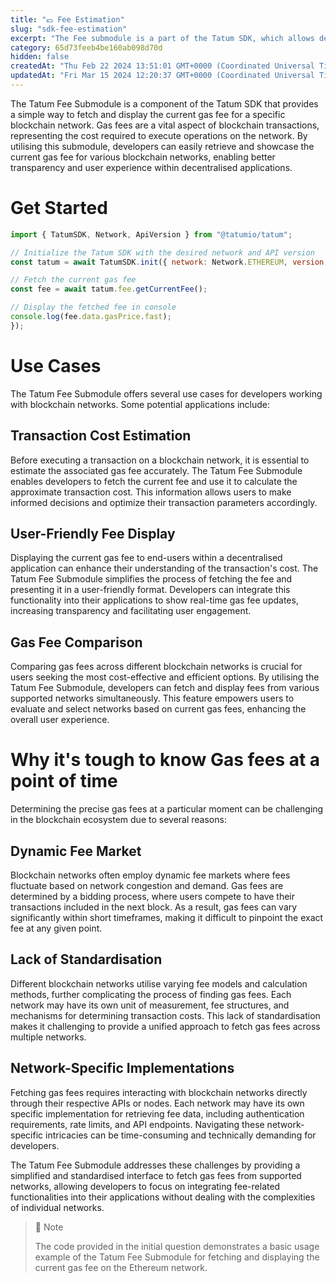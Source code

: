 ```yaml
---
title: "💶 Fee Estimation"
slug: "sdk-fee-estimation"
excerpt: "The Fee submodule is a part of the Tatum SDK, which allows developers to interact with various blockchain networks. It specifically provides functionalities related to retrieving gas fees."
category: 65d73feeb4be160ab098d70d
hidden: false
createdAt: "Thu Feb 22 2024 13:51:01 GMT+0000 (Coordinated Universal Time)"
updatedAt: "Fri Mar 15 2024 12:20:37 GMT+0000 (Coordinated Universal Time)"
---
```

The Tatum Fee Submodule is a component of the Tatum SDK that provides a simple way to fetch and display the current gas fee for a specific blockchain network. Gas fees are a vital aspect of blockchain transactions, representing the cost required to execute operations on the network. By utilising this submodule, developers can easily retrieve and showcase the current gas fee for various blockchain networks, enabling better transparency and user experience within decentralised applications.

# Get Started

```javascript
import { TatumSDK, Network, ApiVersion } from "@tatumio/tatum";

// Initialize the Tatum SDK with the desired network and API version
const tatum = await TatumSDK.init({ network: Network.ETHEREUM, version: ApiVersion.V1 });

// Fetch the current gas fee
const fee = await tatum.fee.getCurrentFee();

// Display the fetched fee in console
console.log(fee.data.gasPrice.fast);
});

```

# Use Cases

The Tatum Fee Submodule offers several use cases for developers working with blockchain networks. Some potential applications include:

## Transaction Cost Estimation

Before executing a transaction on a blockchain network, it is essential to estimate the associated gas fee accurately. The Tatum Fee Submodule enables developers to fetch the current fee and use it to calculate the approximate transaction cost. This information allows users to make informed decisions and optimize their transaction parameters accordingly.

## User-Friendly Fee Display

Displaying the current gas fee to end-users within a decentralised application can enhance their understanding of the transaction's cost. The Tatum Fee Submodule simplifies the process of fetching the fee and presenting it in a user-friendly format. Developers can integrate this functionality into their applications to show real-time gas fee updates, increasing transparency and facilitating user engagement.

## Gas Fee Comparison

Comparing gas fees across different blockchain networks is crucial for users seeking the most cost-effective and efficient options. By utilising the Tatum Fee Submodule, developers can fetch and display fees from various supported networks simultaneously. This feature empowers users to evaluate and select networks based on current gas fees, enhancing the overall user experience.

# Why it's tough to know Gas fees at a point of time

Determining the precise gas fees at a particular moment can be challenging in the blockchain ecosystem due to several reasons:

## Dynamic Fee Market

Blockchain networks often employ dynamic fee markets where fees fluctuate based on network congestion and demand. Gas fees are determined by a bidding process, where users compete to have their transactions included in the next block. As a result, gas fees can vary significantly within short timeframes, making it difficult to pinpoint the exact fee at any given point.

## Lack of Standardisation

Different blockchain networks utilise varying fee models and calculation methods, further complicating the process of finding gas fees. Each network may have its own unit of measurement, fee structures, and mechanisms for determining transaction costs. This lack of standardisation makes it challenging to provide a unified approach to fetch gas fees across multiple networks.

## Network-Specific Implementations

Fetching gas fees requires interacting with blockchain networks directly through their respective APIs or nodes. Each network may have its own specific implementation for retrieving fee data, including authentication requirements, rate limits, and API endpoints. Navigating these network-specific intricacies can be time-consuming and technically demanding for developers.

The Tatum Fee Submodule addresses these challenges by providing a simplified and standardised interface to fetch gas fees from supported networks, allowing developers to focus on integrating fee-related functionalities into their applications without dealing with the complexities of individual networks.

> 📘 Note
> 
> The code provided in the initial question demonstrates a basic usage example of the Tatum Fee Submodule for fetching and displaying the current gas fee on the Ethereum network.
